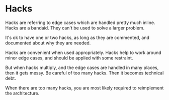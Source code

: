 # Hacks

Hacks are referring to edge cases which are handled pretty much inline. Hacks are a bandaid. They can't be used to solve a larger problem.

It's ok to have one or two hacks, as long as they are commented, and documented about why they are needed.

Hacks are convenient when used appropriately. Hacks help to work around minor edge cases, and should be applied with some restraint. 

But when hacks multiply, and the edge cases are handled in many places, then it gets messy. Be careful of too many hacks. Then it becomes technical debt.

When there are too many hacks, you are most likely required to reimplement the architecture.

